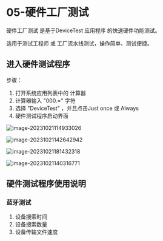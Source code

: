 # 05-硬件工厂测试

硬件工厂测试 是基于DeviceTest 应用程序 的快速硬件功能测试。

适用于测试工程师 或 工厂流水线测试，操作简单、测试便捷。





## 进入硬件测试程序

步骤：

1. 打开系统应用列表中的 计算器
2. 计算器输入 "000.=" 字符
3. 选择 "DeviceTest" ，并且点击Just once 或 Always
4. 硬件测试程序启动界面



![image-20231021114933026](http://tanzhtanzh.oss-cn-shenzhen.aliyuncs.com/img/image-20231021114933026.png)



![image-20231021142642942](http://tanzhtanzh.oss-cn-shenzhen.aliyuncs.com/img/image-20231021142642942.png)





![image-20231021181432318](http://tanzhtanzh.oss-cn-shenzhen.aliyuncs.com/img/image-20231021181432318.png)





![image-20231021140316771](http://tanzhtanzh.oss-cn-shenzhen.aliyuncs.com/img/image-20231021140316771.png)





## 硬件测试程序使用说明

### 蓝牙测试

1. 设备搜索时间
2. 设备搜索数量
3. 设备传输文件速度



